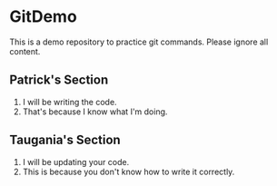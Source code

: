 # GitDemo
This is a demo repository to practice git commands. Please ignore all content.

## Patrick's Section
1. I will be writing the code.
2. That's because I know what I'm doing.

## Taugania's Section
1. I will be updating your code.
2. This is because you don't know how to write it correctly.
